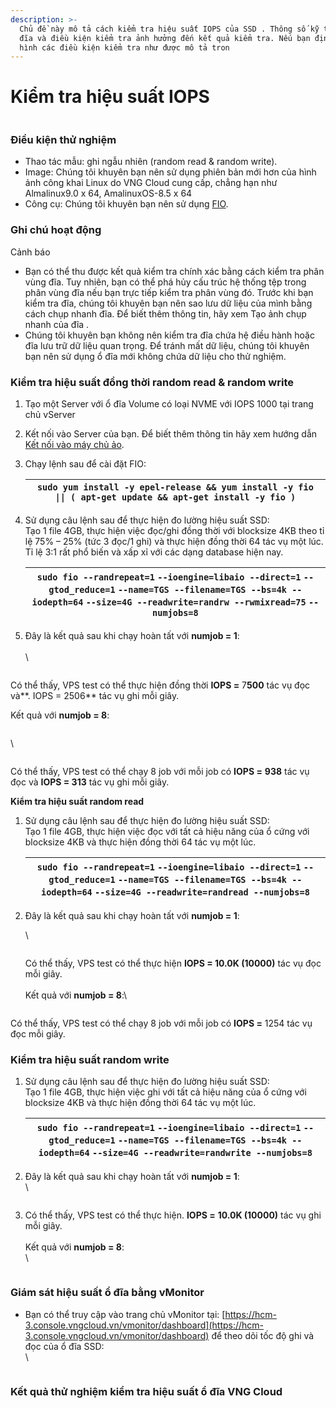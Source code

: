 ```yaml
---
description: >-
  Chủ đề này mô tả cách kiểm tra hiệu suất IOPS của SSD . Thông số kỹ thuật của
  đĩa và điều kiện kiểm tra ảnh hưởng đến kết quả kiểm tra. Nếu bạn định cấu
  hình các điều kiện kiểm tra như được mô tả tron
---
```


# Kiểm tra hiệu suất IOPS

<figure><img src="https://docs.vngcloud.vn/download/attachments/63766877/image2023-8-10_15-38-26.png?version=1&#x26;modificationDate=1691656708000&#x26;api=v2" alt=""><figcaption></figcaption></figure>

### **Điều kiện thử nghiệm** <a href="#kiemtrahieusuatiops-dieukienthunghiem" id="kiemtrahieusuatiops-dieukienthunghiem"></a>

* Thao tác mẫu: ghi ngẫu nhiên (random read & random write).
* Image: Chúng tôi khuyên bạn nên sử dụng phiên bản mới hơn của hình ảnh công khai Linux do VNG Cloud cung cấp, chẳng hạn như Almalinux9.0 x 64, AmalinuxOS-8.5 x 64
* Công cụ: Chúng tôi khuyên bạn nên sử dụng [FIO](https://linux.die.net/man/1/fio?spm=a2c63.p38356.0.0.5dd851c3Me9qMH).

### **Ghi chú hoạt động** <a href="#kiemtrahieusuatiops-ghichuhoatdong" id="kiemtrahieusuatiops-ghichuhoatdong"></a>

Cảnh báo

* Bạn có thể thu được kết quả kiểm tra chính xác bằng cách kiểm tra phân vùng đĩa. Tuy nhiên, bạn có thể phá hủy cấu trúc hệ thống tệp trong phân vùng đĩa nếu bạn trực tiếp kiểm tra phân vùng đó. Trước khi bạn kiểm tra đĩa, chúng tôi khuyên bạn nên sao lưu dữ liệu của mình bằng cách chụp nhanh đĩa. Để biết thêm thông tin, hãy xem Tạo ảnh chụp nhanh của đĩa .
* Chúng tôi khuyên bạn không nên kiểm tra đĩa chứa hệ điều hành hoặc đĩa lưu trữ dữ liệu quan trọng. Để tránh mất dữ liệu, chúng tôi khuyên bạn nên sử dụng ổ đĩa mới không chứa dữ liệu cho thử nghiệm.

### **Kiểm tra hiệu suất đồng thời random read & random write** <a href="#kiemtrahieusuatiops-kiemtrahieusuatdongthoirandomread-and-randomwrite" id="kiemtrahieusuatiops-kiemtrahieusuatdongthoirandomread-and-randomwrite"></a>

1. Tạo một Server với ổ đĩa Volume có loại NVME với IOPS 1000 tại trang chủ vServer
2. Kết nối vào Server của bạn. Để biết thêm thông tin hãy xem hướng dẫn [Kết nối vào máy chủ ảo](../server/ket-noi-vao-may-chu-ao/).
3.  Chạy lệnh sau để cài đặt FIO:

    | `sudo yum install -y epel-release && yum install -y fio \|\| ( apt-get update && apt-get install -y fio )` |
    | ---------------------------------------------------------------------------------------------------------- |
4.  Sử dụng câu lệnh sau để thực hiện đo lường hiệu suất SSD:\
    Tạo 1 file 4GB, thực hiện việc đọc/ghi đồng thời với blocksize 4KB theo tỉ lệ 75% – 25% (tức 3 đọc/1 ghi) và thực hiện đồng thời 64 tác vụ một lúc. Tỉ lệ 3:1 rất phổ biến và xấp xỉ với các dạng database hiện nay.

    | `sudo fio --randrepeat=1` `--ioengine=libaio --direct=1` `--gtod_reduce=1` `--name=TGS --filename=TGS --bs=4k --iodepth=64` `--size=4G --readwrite=randrw --rwmixread=75` `--numjobs=8` |
    | --------------------------------------------------------------------------------------------------------------------------------------------------------------------------------------- |
5.  Đây là kết quả sau khi chạy hoàn tất với **numjob = 1**:\
    \
    \


    <figure><img src="https://docs.vngcloud.vn/download/attachments/63766877/image2023-8-23_14-31-37.png?version=1&#x26;modificationDate=1692775898000&#x26;api=v2" alt=""><figcaption></figcaption></figure>

Có thể thấy, VPS test có thể thực hiện đồng thời **IOPS =** 7**500** tác vụ đọc và**. IOPS = 2506** tác vụ ghi mỗi giây.

Kết quả với **numjob = 8**:

<figure><img src="https://docs.vngcloud.vn/download/attachments/63766877/image2023-8-23_16-22-5.png?version=1&#x26;modificationDate=1692782525000&#x26;api=v2" alt=""><figcaption></figcaption></figure>

\


<figure><img src="https://docs.vngcloud.vn/download/attachments/63766877/image2023-8-23_16-22-25.png?version=1&#x26;modificationDate=1692782546000&#x26;api=v2" alt=""><figcaption></figcaption></figure>

Có thể thấy, VPS test có thể chạy 8 job với  mỗi job có **IOPS =** **938** tác vụ đọc và **IOPS = 313** tác vụ ghi mỗi giây.

**Kiểm tra hiệu suất random read**

1.  Sử dụng câu lệnh sau để thực hiện đo lường hiệu suất SSD:\
    Tạo 1 file 4GB, thực hiện việc đọc với tất cả hiệu năng của ổ cứng với blocksize 4KB và thực hiện đồng thời 64 tác vụ một lúc.&#x20;

    | `sudo fio --randrepeat=1` `--ioengine=libaio --direct=1` `--gtod_reduce=1` `--name=TGS --filename=TGS --bs=4k --iodepth=64` `--size=4G --readwrite=randread --numjobs=8` |
    | ------------------------------------------------------------------------------------------------------------------------------------------------------------------------ |
2.  Đây là kết quả sau khi chạy hoàn tất với **numjob = 1**:



    \


    <figure><img src="https://docs.vngcloud.vn/download/attachments/63766877/image2023-8-23_16-30-23.png?version=1&#x26;modificationDate=1692783024000&#x26;api=v2" alt=""><figcaption></figcaption></figure>



    Có thể thấy, VPS test có thể thực hiện **IOPS = 10.0K (10000)** tác vụ đọc mỗi giây.\
    \
    Kết quả với **numjob = 8**:\


    <figure><img src="https://docs.vngcloud.vn/download/attachments/63766877/image2023-8-29_13-32-25.png?version=1&#x26;modificationDate=1693290746000&#x26;api=v2" alt=""><figcaption></figcaption></figure>

Có thể thấy, VPS test có thể chạy 8 job với  mỗi job có **IOPS =** 1254 tác vụ đọc mỗi giây.

### **Kiểm tra hiệu suất random write** <a href="#kiemtrahieusuatiops-kiemtrahieusuatrandomwrite" id="kiemtrahieusuatiops-kiemtrahieusuatrandomwrite"></a>

1.  Sử dụng câu lệnh sau để thực hiện đo lường hiệu suất SSD:\
    Tạo 1 file 4GB, thực hiện việc ghi với tất cả hiệu năng của ổ cứng với blocksize 4KB và thực hiện đồng thời 64 tác vụ một lúc.&#x20;

    | `sudo fio --randrepeat=1` `--ioengine=libaio --direct=1` `--gtod_reduce=1` `--name=TGS --filename=TGS --bs=4k --iodepth=64` `--size=4G --readwrite=randwrite --numjobs=8` |
    | ------------------------------------------------------------------------------------------------------------------------------------------------------------------------- |
2.  Đây là kết quả sau khi chạy hoàn tất với **numjob = 1**:\
    \


    <figure><img src="https://docs.vngcloud.vn/download/attachments/63766877/image2023-8-23_16-34-58.png?version=1&#x26;modificationDate=1692783299000&#x26;api=v2" alt=""><figcaption></figcaption></figure>
3.  Có thể thấy, VPS test có thể thực hiện. **IOPS =** **10.0K (10000)** tác vụ ghi mỗi giây.\
    \
    Kết quả với **numjob = 8**:\
    \


    <figure><img src="https://docs.vngcloud.vn/download/attachments/63766877/image2023-8-30_14-53-48.png?version=1&#x26;modificationDate=1693382029000&#x26;api=v2" alt=""><figcaption></figcaption></figure>



### **Giám sát hiệu suất ổ đĩa bằng vMonitor** <a href="#kiemtrahieusuatiops-giamsathieusuatodiabangvmonitor" id="kiemtrahieusuatiops-giamsathieusuatodiabangvmonitor"></a>

*   Bạn có thể truy cập vào trang chủ vMonitor tại: [https://hcm-3.console.vngcloud.vn/vmonitor/dashboard](https://hcm-3.console.vngcloud.vn/vmonitor/dashboard) để theo dõi tốc độ ghi và đọc của ổ đĩa SSD:\
    \


    <figure><img src="https://docs.vngcloud.vn/download/attachments/63766877/image2023-8-14_15-19-19.png?version=1&#x26;modificationDate=1692001160000&#x26;api=v2" alt=""><figcaption></figcaption></figure>





### **Kết quả thử nghiệm kiểm tra hiệu suất ổ đĩa VNG Cloud** <a href="#kiemtrahieusuatiops-ketquathunghiemkiemtrahieusuatodiavngcloud" id="kiemtrahieusuatiops-ketquathunghiemkiemtrahieusuatodiavngcloud"></a>



<figure><img src="https://docs.vngcloud.vn/download/attachments/63766877/image2023-8-29_9-54-22.png?version=1&#x26;modificationDate=1693277663000&#x26;api=v2" alt=""><figcaption></figcaption></figure>
